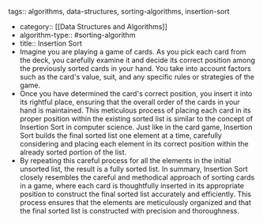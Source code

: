 tags:: algorithms, data-structures, sorting-algorithms, insertion-sort

- category:: [[Data Structures and Algorithms]]
- algorithm-type:: #sorting-algorithm
- title:: Insertion Sort
- Imagine you are playing a game of cards. As you pick each card from the deck, you carefully examine it and decide its correct position among the previously sorted cards in your hand. You take into account factors such as the card's value, suit, and any specific rules or strategies of the game.
- Once you have determined the card's correct position, you insert it into its rightful place, ensuring that the overall order of the cards in your hand is maintained. This meticulous process of placing each card in its proper position within the existing sorted list is similar to the concept of Insertion Sort in computer science. Just like in the card game, Insertion Sort builds the final sorted list one element at a time, carefully considering and placing each element in its correct position within the already sorted portion of the list.
- By repeating this careful process for all the elements in the initial unsorted list, the result is a fully sorted list. In summary, Insertion Sort closely resembles the careful and methodical approach of sorting cards in a game, where each card is thoughtfully inserted in its appropriate position to construct the final sorted list accurately and efficiently. This process ensures that the elements are meticulously organized and that the final sorted list is constructed with precision and thoroughness.